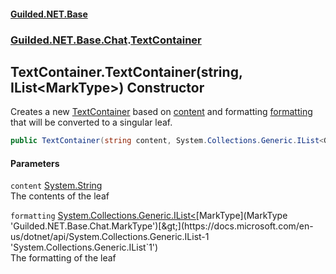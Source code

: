 
#### [Guilded.NET.Base](index 'index')
### [Guilded.NET.Base.Chat](index#Guilded_NET_Base_Chat 'Guilded.NET.Base.Chat').[TextContainer](TextContainer 'Guilded.NET.Base.Chat.TextContainer')
## TextContainer.TextContainer(string, IList&lt;MarkType&gt;) Constructor
Creates a new [TextContainer](TextContainer 'Guilded.NET.Base.Chat.TextContainer') based on [content](TextContainer_TextContainer(string_IList_MarkType_)#Guilded_NET_Base_Chat_TextContainer_TextContainer(string_System_Collections_Generic_IList_Guilded_NET_Base_Chat_MarkType_)_content 'Guilded.NET.Base.Chat.TextContainer.TextContainer(string, System.Collections.Generic.IList&lt;Guilded.NET.Base.Chat.MarkType&gt;).content') and formatting [formatting](TextContainer_TextContainer(string_IList_MarkType_)#Guilded_NET_Base_Chat_TextContainer_TextContainer(string_System_Collections_Generic_IList_Guilded_NET_Base_Chat_MarkType_)_formatting 'Guilded.NET.Base.Chat.TextContainer.TextContainer(string, System.Collections.Generic.IList&lt;Guilded.NET.Base.Chat.MarkType&gt;).formatting') that will be converted to a singular leaf.  
```csharp
public TextContainer(string content, System.Collections.Generic.IList<Guilded.NET.Base.Chat.MarkType> formatting);
```

#### Parameters
<a name='Guilded_NET_Base_Chat_TextContainer_TextContainer(string_System_Collections_Generic_IList_Guilded_NET_Base_Chat_MarkType_)_content'></a>
`content` [System.String](https://docs.microsoft.com/en-us/dotnet/api/System.String 'System.String')  
The contents of the leaf
  
<a name='Guilded_NET_Base_Chat_TextContainer_TextContainer(string_System_Collections_Generic_IList_Guilded_NET_Base_Chat_MarkType_)_formatting'></a>
`formatting` [System.Collections.Generic.IList&lt;](https://docs.microsoft.com/en-us/dotnet/api/System.Collections.Generic.IList-1 'System.Collections.Generic.IList`1')[MarkType](MarkType 'Guilded.NET.Base.Chat.MarkType')[&gt;](https://docs.microsoft.com/en-us/dotnet/api/System.Collections.Generic.IList-1 'System.Collections.Generic.IList`1')  
The formatting of the leaf
  

